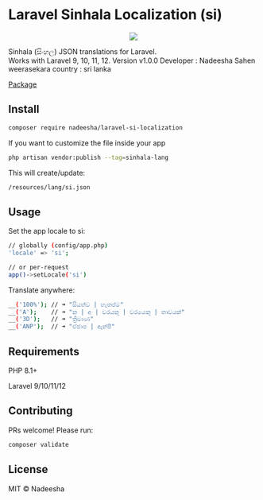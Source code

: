 # Laravel Sinhala Localization (si)

<div align="center"> <img src="https://nadeesha95.github.io//Nadeesha%20weerasekara%20portfolio_files/Package.png"> </div>

Sinhala (සිංහල) JSON translations for Laravel.  
Works with Laravel 9, 10, 11, 12.
  Version v1.0.0
  Developer : Nadeesha Sahen weerasekara
  country : sri lanka
  
<a href='https://packagist.org/packages/nadeesha/laravel-si-localization'>Package</a>

## Install

```bash
composer require nadeesha/laravel-si-localization

```
If you want to customize the file inside your app

```bash
php artisan vendor:publish --tag=sinhala-lang

```
This will create/update:

```bash
/resources/lang/si.json

```

## Usage

Set the app locale to si:

```bash
// globally (config/app.php)
'locale' => 'si';

// or per-request
app()->setLocale('si')

```

Translate anywhere:

```bash
__('100%'); // ➜ "සියත්ව | හැතප්ම"
__('A');    // ➜ "ක | අ | වරයකු | වරයෙකු | තාවයක්"
__('3D');   // ➜ "ත්‍රිමාණ"
__('ANP');  // ➜ "ඒජාප | ඇන්පී"

```

## Requirements

PHP 8.1+

Laravel 9/10/11/12

## Contributing

PRs welcome! Please run:

```bash
composer validate
```

## License
MIT © Nadeesha
